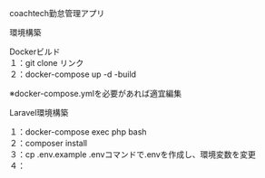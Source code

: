 coachtech勤怠管理アプリ

環境構築

Dockerビルド  
１：git clone リンク  
２：docker-compose up -d -build

※docker-compose.ymlを必要があれば適宜編集

Laravel環境構築

１：docker-compose exec php bash  
２：composer install  
３：cp .env.example .envコマンドで.envを作成し、環境変数を変更   
４：

